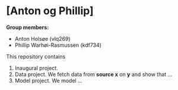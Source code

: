 # \[Anton og Phillip\]

**Group members:**
- Anton Holsøe (vlq269)
- Phillip Warhøi-Rasmussen (kdf734)
  

This repository contains  
1. Inaugural project. 
2. Data project. We fetch data from **source x** on **y** and show that ...
3. Model project. We model ...
